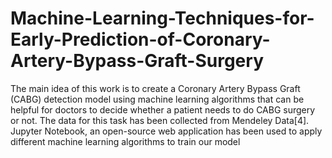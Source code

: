 # Machine-Learning-Techniques-for-Early-Prediction-of-Coronary-Artery-Bypass-Graft-Surgery
The main idea of this work is to create a Coronary Artery Bypass Graft (CABG) detection model using  machine learning algorithms that can be helpful for doctors to decide whether a patient needs to do CABG  surgery or not. The data for this task has been collected from Mendeley Data[4]. Jupyter Notebook, an  open-source web application has been used to apply different machine learning algorithms to train our  model
